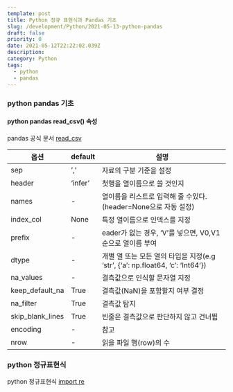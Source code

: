 ```yaml
---
template: post
title: Python 정규 표현식과 Pandas 기초
slug: /development/Python/2021-05-13-python-pandas
draft: false
priority: 0
date: 2021-05-12T22:22:02.039Z
description:
category: Python
tags:
  - python
  - pandas
---
```


### python pandas 기초

#### python pandas read_csv() 속성

pandas 공식 문서 [read_csv](https://pandas.pydata.org/pandas-docs/stable/reference/api/pandas.read_csv.html)

| 옵션             | default | 설명                                                                           |
| ---------------- | ------- | ------------------------------------------------------------------------------ |
| sep              | ’,’     | 자료의 구분 기준을 설정                                                        |
| header           | ‘infer’ | 첫행을 열이름으로 쓸 것인지                                                    |
| names            | -       | 열이름을 리스트로 입력해 줄 수있다. (header=None으로 자동 설정)                |
| index_col        | None    | 특정 열이름으로 인덱스를 지정                                                  |
| prefix           | -       | eader가 없는 경우, ‘V’를 넣으면, V0,V1순으로 열이름 부여                       |
| dtype            | -       | 개별 열 또는 모든 열의 타입을 지정(e.g ‘str’, {‘a’: np.float64, ‘c’: ‘Int64’}) |
| na_values        | -       | 결측값으로 인식할 문자열 지정                                                  |
| keep_default_na  | True    | 결측값(NaN)을 포함할지 여부 결정                                               |
| na_filter        | True    | 결측값 탐지                                                                    |
| skip_blank_lines | True    | 빈줄은 결측값으로 판단하지 않고 건너뜀                                         |
| encoding         | -       | 참고                                                                           |
| nrow             | -       | 읽을 파일 행(row)의 수                                                         |

### python 정규표현식

python 정규표현식 [import re](<https://greeksharifa.github.io/%EC%A0%95%EA%B7%9C%ED%91%9C%ED%98%84%EC%8B%9D(re)/2018/07/20/regex-usage-01-basic/>)
